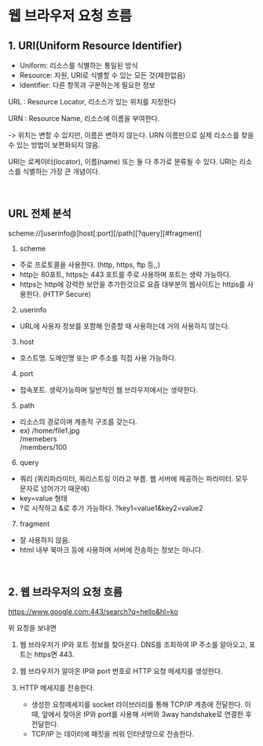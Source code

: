 # 웹 브라우저 요청 흐름

## 1. URI(Uniform Resource Identifier)

- Uniform: 리소스를 식별하는 통일된 방식
- Resource: 자원, URI로 식별할 수 있는 모든 것(제한없음)
- Identifier: 다른 항목과 구분하는게 필요한 정보

URL : Resource Locator, 리소스가 있는 위치를 지정한다

URN : Resource Name, 리소스에 이름을 부여한다.

-> 위치는 변할 수 있지만, 이름은 변하지 않는다. URN 이름만으로 실제 리소스를 찾을 수 있는 방법이 보편화되지 않음.

URI는 로케이터(locator), 이름(name) 또는 둘 다 추가로 분류될 수 있다. URI는 리소스를 식별하는 가장 큰 개념이다.

<br>

## URL 전체 분석

scheme://[userinfo@]host[:port][/path][?query][#fragment]

1. scheme

- 주로 프로토콜을 사용한다. (http, https, ftp 등,,)
- http는 80포트, https는 443 포트를 주로 사용하며 포트는 생략 가능하다.
- https는 http에 강력한 보안을 추가한것으로 요즘 대부분의 웹사이트는 https를 사용한다. (HTTP Secure)

2. userinfo

- URL에 사용자 정보를 포함해 인증할 때 사용하는데 거의 사용하지 않는다.

3. host

- 호스트명. 도메인명 또는 IP 주소를 직접 사용 가능하다.

4. port

- 접속포트. 생략가능하며 일반적인 웹 브라우저에서는 생략한다.

5. path

- 리소스의 경로이며 계층적 구조를 갖는다.
- ex) /home/file1.jpg  
   /memebers  
   /members/100

6. query

- 쿼리 (쿼리파라미터, 쿼리스트링 이라고 부름. 웹 서버에 제공하는 파라미터. 모두 문자로 넘어가기 때문에)
- key=value 형태
- ?로 시작하고 &로 추가 가능하다.
  ?key1=value1&key2=value2

7. fragment

- 잘 사용하지 않음.
- html 내부 북마크 등에 사용하며 서버에 전송하는 정보는 아니다.

<br>

## 2. 웹 브라우저의 요청 흐름

https://www.google.com:443/search?q=hello&hl=ko

위 요청을 보내면

1. 웹 브라우저가 IP와 포트 정보를 찾아온다.
   DNS를 조회하여 IP 주소를 알아오고, 포트는 https면 443.

2. 웹 브라우저가 알아온 IP와 port 번호로 HTTP 요청 메세지를 생성한다.

3. HTTP 메세지를 전송한다.

   - 생성한 요청메세지를 socket 라이브러리를 통해 TCP/IP 계층에 전달한다.
     이때, 앞에서 찾아온 IP와 port를 사용해 서버와 3way handshake로 연결한 후 전달한다.
   - TCP/IP 는 데이터에 패킷을 씌워 인터넷망으로 전송한다.
